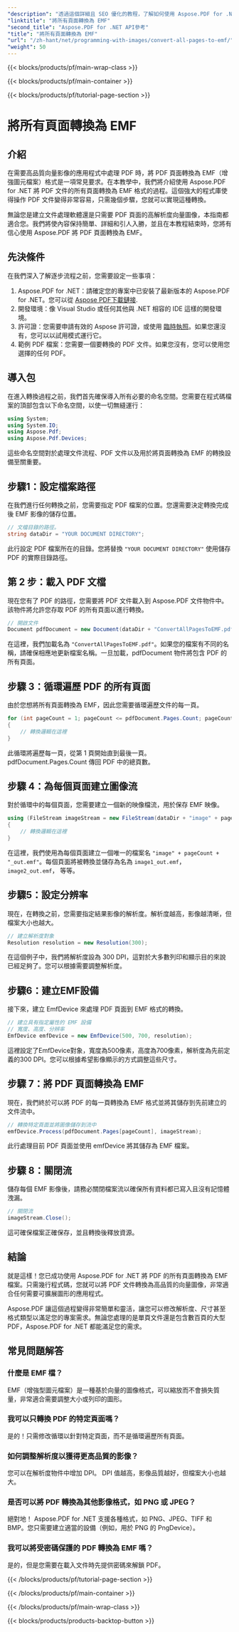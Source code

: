 ```yaml
---
"description": "透過這個詳細且 SEO 優化的教程，了解如何使用 Aspose.PDF for .NET 將 PDF 的所有頁面轉換為 EMF 格式。"
"linktitle": "將所有頁面轉換為 EMF"
"second_title": "Aspose.PDF for .NET API參考"
"title": "將所有頁面轉換為 EMF"
"url": "/zh-hant/net/programming-with-images/convert-all-pages-to-emf/"
"weight": 50
---
```


{{< blocks/products/pf/main-wrap-class >}}

{{< blocks/products/pf/main-container >}}

{{< blocks/products/pf/tutorial-page-section >}}

# 將所有頁面轉換為 EMF

## 介紹

在需要高品質向量影像的應用程式中處理 PDF 時，將 PDF 頁面轉換為 EMF（增強圖元檔案）格式是一項常見要求。在本教學中，我們將介紹使用 Aspose.PDF for .NET 將 PDF 文件的所有頁面轉換為 EMF 格式的過程。這個強大的程式庫使得操作 PDF 文件變得非常容易，只需幾個步驟，您就可以實現這種轉換。

無論您是建立文件處理軟體還是只需要 PDF 頁面的高解析度向量圖像，本指南都適合您。我們將使內容保持簡單、詳細和引人入勝，並且在本教程結束時，您將有信心使用 Aspose.PDF 將 PDF 頁面轉換為 EMF。

## 先決條件

在我們深入了解逐步流程之前，您需要設定一些事項：

1. Aspose.PDF for .NET：請確定您的專案中已安裝了最新版本的 Aspose.PDF for .NET。您可以從 [Aspose PDF下載鏈接](https://releases。aspose.com/pdf/net/).
2. 開發環境：像 Visual Studio 或任何其他與 .NET 相容的 IDE 這樣的開發環境。
3. 許可證：您需要申請有效的 Aspose 許可證，或使用 [臨時執照](https://purchase.aspose.com/temporary-license/)。如果您還沒有，您可以以試用模式運行它。
4. 範例 PDF 檔案：您需要一個要轉換的 PDF 文件。如果您沒有，您可以使用您選擇的任何 PDF。

## 導入包

在進入轉換過程之前，我們首先確保導入所有必要的命名空間。您需要在程式碼檔案的頂部包含以下命名空間，以使一切無縫運行：

```csharp
using System;
using System.IO;
using Aspose.Pdf;
using Aspose.Pdf.Devices;
```

這些命名空間對於處理文件流程、PDF 文件以及用於將頁面轉換為 EMF 的轉換設備至關重要。

## 步驟1：設定檔案路徑

在我們進行任何轉換之前，您需要指定 PDF 檔案的位置。您還需要決定轉換完成後 EMF 影像的儲存位置。

```csharp
// 文檔目錄的路徑。
string dataDir = "YOUR DOCUMENT DIRECTORY";
```

此行設定 PDF 檔案所在的目錄。您將替換 `"YOUR DOCUMENT DIRECTORY"` 使用儲存 PDF 的實際目錄路徑。

## 第 2 步：載入 PDF 文檔

現在您有了 PDF 的路徑，您需要將 PDF 文件載入到 Aspose.PDF 文件物件中。該物件將允許您存取 PDF 的所有頁面以進行轉換。

```csharp
// 開啟文件
Document pdfDocument = new Document(dataDir + "ConvertAllPagesToEMF.pdf");
```

在這裡，我們加載名為 `"ConvertAllPagesToEMF.pdf"`。如果您的檔案有不同的名稱，請確保相應地更新檔案名稱。一旦加載，pdfDocument 物件將包含 PDF 的所有頁面。

## 步驟 3：循環遍歷 PDF 的所有頁面

由於您想將所有頁面轉換為 EMF，因此您需要循環遍歷文件的每一頁。

```csharp
for (int pageCount = 1; pageCount <= pdfDocument.Pages.Count; pageCount++)
{
    // 轉換邏輯在這裡
}
```

此循環將遍歷每一頁，從第 1 頁開始直到最後一頁。 pdfDocument.Pages.Count 傳回 PDF 中的總頁數。

## 步驟 4：為每個頁面建立圖像流

對於循環中的每個頁面，您需要建立一個新的映像檔流，用於保存 EMF 映像。

```csharp
using (FileStream imageStream = new FileStream(dataDir + "image" + pageCount + "_out" + ".emf", FileMode.Create))
{
    // 轉換邏輯在這裡
}
```

在這裡，我們使用為每個頁面建立一個唯一的檔案名 `"image" + pageCount + "_out.emf"`。每個頁面將被轉換並儲存為名為 `image1_out.emf`， `image2_out.emf`， 等等。

## 步驟5：設定分辨率

現在，在轉換之前，您需要指定結果影像的解析度。解析度越高，影像越清晰，但檔案大小也越大。

```csharp
// 建立解析度對象
Resolution resolution = new Resolution(300);
```

在這個例子中，我們將解析度設為 300 DPI，這對於大多數列印和顯示目的來說已經足夠了。您可以根據需要調整解析度。

## 步驟6：建立EMF設備

接下來，建立 EmfDevice 來處理 PDF 頁面到 EMF 格式的轉換。

```csharp
// 建立具有指定屬性的 EMF 設備
// 寬度、高度、分辨率
EmfDevice emfDevice = new EmfDevice(500, 700, resolution);
```

這裡設定了EmfDevice對象，寬度為500像素，高度為700像素，解析度為先前定義的300 DPI。您可以根據希望影像顯示的方式調整這些尺寸。

## 步驟 7：將 PDF 頁面轉換為 EMF

現在，我們終於可以將 PDF 的每一頁轉換為 EMF 格式並將其儲存到先前建立的文件流中。

```csharp
// 轉換特定頁面並將圖像儲存到流中
emfDevice.Process(pdfDocument.Pages[pageCount], imageStream);
```

此行處理目前 PDF 頁面並使用 emfDevice 將其儲存為 EMF 檔案。

## 步驟 8：關閉流

儲存每個 EMF 影像後，請務必關閉檔案流以確保所有資料都已寫入且沒有記憶體洩漏。

```csharp
// 關閉流
imageStream.Close();
```

這可確保檔案正確保存，並且轉換後釋放資源。

## 結論

就是這樣！您已成功使用 Aspose.PDF for .NET 將 PDF 的所有頁面轉換為 EMF 檔案。只需幾行程式碼，您就可以將 PDF 文件轉換為高品質的向量圖像，非常適合任何需要可擴展圖形的應用程式。

Aspose.PDF 讓這個過程變得非常簡單和靈活，讓您可以修改解析度、尺寸甚至格式類型以滿足您的專案需求。無論您處理的是單頁文件還是包含數百頁的大型 PDF，Aspose.PDF for .NET 都能滿足您的需求。

## 常見問題解答

### 什麼是 EMF 檔？
EMF（增強型圖元檔案）是一種基於向量的圖像格式，可以縮放而不會損失質量，非常適合需要調整大小或列印的圖形。

### 我可以只轉換 PDF 的特定頁面嗎？
是的！只需修改循環以針對特定頁面，而不是循環遍歷所有頁面。

### 如何調整解析度以獲得更高品質的影像？
您可以在解析度物件中增加 DPI。 DPI 值越高，影像品質越好，但檔案大小也越大。

### 是否可以將 PDF 轉換為其他影像格式，如 PNG 或 JPEG？
絕對地！ Aspose.PDF for .NET 支援各種格式，如 PNG、JPEG、TIFF 和 BMP。您只需要建立適當的設備（例如，用於 PNG 的 PngDevice）。

### 我可以將受密碼保護的 PDF 轉換為 EMF 嗎？
是的，但是您需要在載入文件時先提供密碼來解鎖 PDF。

{{< /blocks/products/pf/tutorial-page-section >}}

{{< /blocks/products/pf/main-container >}}

{{< /blocks/products/pf/main-wrap-class >}}

{{< blocks/products/products-backtop-button >}}